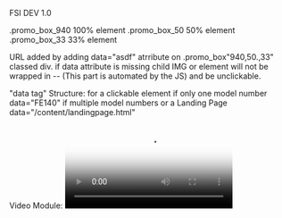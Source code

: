 FSI DEV 1.0

<div class=""></div>
.promo_box_940   100% element
.promo_box_50     50% element
.promo_box_33     33% element

URL added by adding data="asdf" atrribute on .promo_box"940,50.,33" classed div.
if data attribute is missing child IMG or element will not be wrapped in
<a href="{url in data tag or URL to Model #}" title="{model # or url in data tag}"></a> -- (This part is automated by the JS)
and be unclickable.

"data tag" Structure: for a clickable element
if only one model number  data="FE140"
if multiple model numbers or a Landing Page data="/content/landingpage.html"


Video Module:
<video poster="/images/promos/flyer-4-30-17-pg3-hero2.jpg">
<source src="/images/promos/pureWash_Pro-HIW.mp4" type="video/mp4">
Your browser does not support this video
</video>
